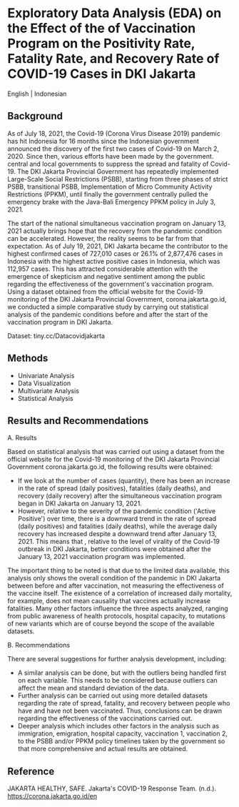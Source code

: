 # Exploratory Data Analysis (EDA) on the Effect of the of Vaccination Program on the Positivity Rate, Fatality Rate, and Recovery Rate of COVID-19 Cases in DKI Jakarta

English | Indonesian
## Background
As of July 18, 2021, the Covid-19 (Corona Virus Disease 2019) pandemic has hit Indonesia for 16 months since the Indonesian government announced the discovery of the first two cases of Covid-19 on March 2, 2020. Since then, various efforts have been made by the government. central and local governments to suppress the spread and fatality of Covid-19. The DKI Jakarta Provincial Government has repeatedly implemented Large-Scale Social Restrictions (PSBB), starting from three phases of strict PSBB, transitional PSBB, Implementation of Micro Community Activity Restrictions (PPKM), until finally the government centrally pulled the emergency brake with the Java-Bali Emergency PPKM policy in July 3, 2021.

The start of the national simultaneous vaccination program on January 13, 2021 actually brings hope that the recovery from the pandemic condition can be accelerated. However, the reality seems to be far from that expectation. As of July 19, 2021, DKI Jakarta became the contributor to the highest confirmed cases of 727,010 cases or 26.1% of 2,877,476 cases in Indonesia with the highest active positive cases in Indonesia, which was 112,957 cases. This has attracted considerable attention with the emergence of skepticism and negative sentiment among the public regarding the effectiveness of the government's vaccination program. Using a dataset obtained from the official website for the Covid-19 monitoring of the DKI Jakarta Provincial Government, corona.jakarta.go.id, we conducted a simple comparative study by carrying out statistical analysis of the pandemic conditions before and after the start of the vaccination program in DKI Jakarta.

Dataset: tiny.cc/Datacovidjakarta

## Methods

- Univariate Analysis
- Data Visualization
- Multivariate Analysis
- Statistical Analysis

## Results and Recommendations

A. Results

Based on statistical analysis that was carried out using a dataset from the official website for the Covid-19 monitoring of the DKI Jakarta Provincial Government corona.jakarta.go.id, the following results were obtained:

- If we look at the number of cases (quantity), there has been an increase in the rate of spread (daily positives), fatalities (daily deaths), and recovery (daily recovery) after the simultaneous vaccination program began in DKI Jakarta on January 13, 2021.
- However, relative to the severity of the pandemic condition ('Active Positive') over time, there is a downward trend in the rate of spread (daily positives) and fatalities (daily deaths), while the average daily recovery has increased despite a downward trend after January 13, 2021. This means that , relative to the level of virality of the Covid-19 outbreak in DKI Jakarta, better conditions were obtained after the January 13, 2021 vaccination program was implemented.

The important thing to be noted is that due to the limited data available, this analysis only shows the overall condition of the pandemic in DKI Jakarta between before and after vaccination, not measuring the effectiveness of the vaccine itself. The existence of a correlation of increased daily mortality, for example, does not mean causality that vaccines actually increase fatalities. Many other factors influence the three aspects analyzed, ranging from public awareness of health protocols, hospital capacity, to mutations of new variants which are of course beyond the scope of the available datasets.

B. Recommendations

There are several suggestions for further analysis development, including:

- A similar analysis can be done, but with the outliers being handled first on each variable. This needs to be considered because outliers can affect the mean and standard deviation of the data.
- Further analysis can be carried out using more detailed datasets regarding the rate of spread, fatality, and recovery between people who have and have not been vaccinated. Thus, conclusions can be drawn regarding the effectiveness of the vaccinations carried out.
- Deeper analysis which includes other factors in the analysis such as immigration, emigration, hospital capacity, vaccination 1, vaccination 2, to the PSBB and/or PPKM policy timelines taken by the government so that more comprehensive and actual results are obtained.

## Reference
JAKARTA HEALTHY, SAFE. Jakarta's COVID-19 Response Team. (n.d.). https://corona.jakarta.go.id/en
